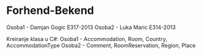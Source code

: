 # Forhend-Bekend

Osoba1 - Damjan Gogic E317-2013
Osoba2 - Luka Maric E314-2013

Kreiranje klasa u C#:
  Osoba1 - Accommodation, Room, Country, AccommodationType
  Osoba2 - Comment, RoomReservation, Region, Place

